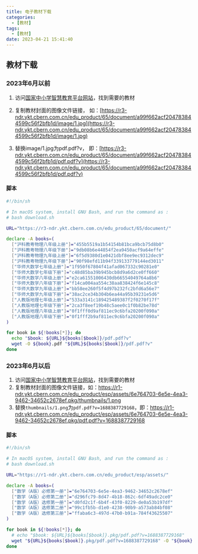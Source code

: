 ```yaml
---
title: 电子教材下载
categories:
  - [教材]
tags:
  - [教材]
date: 2023-04-21 15:41:40
---
```


## 教材下载

### 2023年6月以前

1. 访问[国家中小学智慧教育平台网站](https://basic.smartedu.cn/tchMaterial)，找到需要的教材
2. 复制教材封面的图像文件链接，
   如：[https://r3-ndr.ykt.cbern.com.cn/edu_product/65/document/a99f662acf204783844599c56f2bfb1d/image/1.jpg](https://r3-ndr.ykt.cbern.com.cn/edu_product/65/document/a99f662acf204783844599c56f2bfb1d/image/1.jpg)

3. 替换image/1.jpg为pdf.pdf?v，
   即：[https://r3-ndr.ykt.cbern.com.cn/edu_product/65/document/a99f662acf204783844599c56f2bfb1d/pdf.pdf?v](https://r3-ndr.ykt.cbern.com.cn/edu_product/65/document/a99f662acf204783844599c56f2bfb1d/pdf.pdf?v)

<!--more-->

#### 脚本

```bash
#!/bin/sh

# In macOS system, install GNU Bash, and run the command as :
# bash download.sh

URL="https://r3-ndr.ykt.cbern.com.cn/edu_product/65/document/"

declare -A books=(
  ["沪科教粤物理八年级上册"]="455b5519a1b54154b81bca9bcb75d8b0"
  ["沪科教粤物理八年级下册"]="9db08b6e44854f2ea9450acf9a64effe"
  ["沪科教粤物理九年级上册"]="6f5d9380d1e0421dbf8ee9ec9312dec9"
  ["沪科教粤物理九年级下册"]="90f98efd11b94f339133779144ed3011"
  ["华师大数学七年级上册"]="1f950f67804f41afad067332c90281e0"
  ["华师大数学七年级下册"]="c48d85ba39b945bcb8d9a6d2ce0ff660"
  ["华师大数学八年级上册"]="e2ca61551006430db66554049764a8b6"
  ["华师大数学八年级下册"]="f14ca004aa554c38aa838424f6e145c8"
  ["华师大数学九年级上册"]="bb58ee260f5f4d97b232fc2bfd6a56e7"
  ["华师大数学九年级下册"]="38ac2ce34b304b6ea44a95b39231e5d6"
  ["人教版地理七年级上册"]="533a3141c189425489387f2f0270f17f"
  ["人教版地理七年级下册"]="2ca3f8eef19b48c5aee0c1f0b82be78d"
  ["人教版地理八年级上册"]="0f1fff0d9af811ec9c6bfa20200f090a"
  ["人教版地理八年级下册"]="0f1fff2b9af811ec9c6bfa20200f090a"
)

for book in ${!books[*]}; do
  echo "$book: ${URL}${books[$book]}/pdf.pdf?v"
  wget -O ${book}.pdf "${URL}${books[$book]}/pdf.pdf?v"
done
```

### 2023年6月以后

1. 访问[国家中小学智慧教育平台网站](https://basic.smartedu.cn/tchMaterial)，找到需要的教材
2. 复制教材封面的图像文件链接，如：https://r1-ndr.ykt.cbern.com.cn/edu_product/esp/assets/6e764703-6e5e-4ea3-9462-34652c2678ef.pkg/thumbnails/1.png
3. 替换`thumbnails/1.png`为`pdf.pdf?v=1688387729168`，即：https://r1-ndr.ykt.cbern.com.cn/edu_product/esp/assets/6e764703-6e5e-4ea3-9462-34652c2678ef.pkg/pdf.pdf?v=1688387729168

#### 脚本

```bash
#!/bin/sh

# In macOS system, install GNU Bash, and run the command as :
# bash download.sh

URL="https://r1-ndr.ykt.cbern.com.cn/edu_product/esp/assets/"

declare -A books=(
  ["数学（A版）必修第一册"]="6e764703-6e5e-4ea3-9462-34652c2678ef"
  ["数学（A版）必修第二册"]="d296fc79-8d47-4b18-862c-6df49adc2ce0"
  ["数学（A版）选修第一册"]="d0fd2c1f-6b4f-43f0-8229-de0a53b197df"
  ["数学（A版）选修第二册"]="99c1fb5b-d1e0-4238-90b9-a573ab84bf08"
  ["数学（A版）选修第三册"]="ffaba6c3-497d-47b0-b91a-784f43625507"
)

for book in ${!books[*]}; do
  # echo "$book: ${URL}${books[$book]}.pkg/pdf.pdf?v=1688387729168"
  wget "${URL}${books[$book]}.pkg/pdf.pdf?v=1688387729168" -O "${book}.pdf" 
done
```

